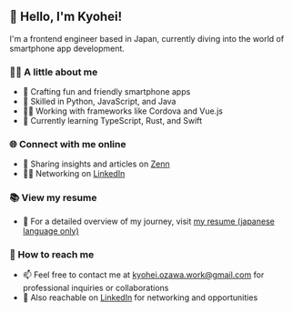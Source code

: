 ## 👋 Hello, I'm Kyohei!

I'm a frontend engineer based in Japan, currently diving into the world of smartphone app development.

### 👨‍💻 A little about me

- 📱 Crafting fun and friendly smartphone apps
- 🍳 Skilled in Python, JavaScript, and Java
- 🏃‍♂️ Working with frameworks like Cordova and Vue.js
- 🌱 Currently learning TypeScript, Rust, and Swift

### 🌐 Connect with me online

- 🤔 Sharing insights and articles on [Zenn](https://zenn.dev/zawa_kyo)
- 🙋‍♂️ Networking on [LinkedIn](https://www.linkedin.com/in/kyohei-ozawa/)

### 📚 View my resume

- 📝 For a detailed overview of my journey, visit [my resume (japanese language only)](https://github.com/zawa-kyo/resume)

### 📮 How to reach me

- 📫 Feel free to contact me at [kyohei.ozawa.work@gmail.com](mailto:kyohei.ozawa.work@gmail.com) for professional inquiries or collaborations
- 🔗 Also reachable on [LinkedIn](https://www.linkedin.com/in/kyohei-ozawa/) for networking and opportunities
